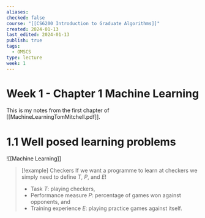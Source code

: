 ```yaml
---
aliases: 
checked: false
course: "[[CS6200 Introduction to Graduate Algorithms]]"
created: 2024-01-13
last_edited: 2024-01-13
publish: true
tags:
  - OMSCS
type: lecture
week: 1
---
```

# Week 1 - Chapter 1 Machine Learning

This is my notes from the first chapter of [[MachineLearningTomMitchell.pdf]].

# 1.1 Well posed learning problems

![[Machine Learning]]

>[!example] Checkers
>If we want a programme to learn at checkers we simply need to define $T$, $P$, and $E$!
>- Task $T$: playing checkers,
>- Performance measure $P$: percentage of games won against opponents, and
>- Training experience $E$: playing practice games against itself.

